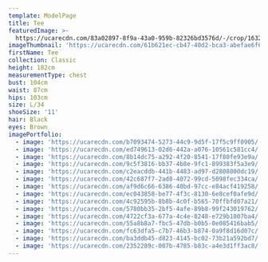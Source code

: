 ```yaml
---
template: ModelPage
title: Tee
featuredImage: >-
  https://ucarecdn.com/83a02897-8f9a-43a0-959b-82326bd3576d/-/crop/1632x1293/0,89/-/preview/
imageThumbnail: 'https://ucarecdn.com/61b621ec-cb47-40d2-bca3-abefae6f613b/'
firstName: Tee
collection: Classic
height: 182cm
measurementType: chest
bust: 104cm
waist: 87cm
hips: 103cm
size: L/34
shoeSize: '11'
hair: Black
eyes: Brown
imagePortfolio:
  - image: 'https://ucarecdn.com/b7093474-5273-44c9-9d5f-17f5c9ff0905/'
  - image: 'https://ucarecdn.com/ed749613-02d6-442a-a076-10561c581cc4/'
  - image: 'https://ucarecdn.com/8b14dc75-a292-4f20-8541-17f80fe93e9a/'
  - image: 'https://ucarecdn.com/9c5f3816-bb37-4b8e-9fc1-899383f5a3e9/'
  - image: 'https://ucarecdn.com/c2eacddb-441b-4483-ad97-d2808800dc19/'
  - image: 'https://ucarecdn.com/42c687f7-2ad8-4072-99cd-5098fec334ca/'
  - image: 'https://ucarecdn.com/af9d6c66-6386-40bd-97cc-e84acf419258/'
  - image: 'https://ucarecdn.com/ec043858-be77-4f3c-8130-6e8cef0afe9d/'
  - image: 'https://ucarecdn.com/4c92595b-8b8b-4c0f-b565-70ffbfd07a21/'
  - image: 'https://ucarecdn.com/5780bb35-2bf5-4afe-89b8-99f243019762/'
  - image: 'https://ucarecdn.com/4722cf3a-677a-4c4e-8248-e729b1007ba4/'
  - image: 'https://ucarecdn.com/55a8b8a7-fbc5-47db-b0b5-0e085416bab5/'
  - image: 'https://ucarecdn.com/fc63dfa5-c7b7-46b3-b874-0a9f8d16d07c/'
  - image: 'https://ucarecdn.com/ba3ddb45-d823-4145-bc02-73b21a592bd7/'
  - image: 'https://ucarecdn.com/2352289c-007b-4785-b83c-a4e3d1ff3ac8/'
---
```



